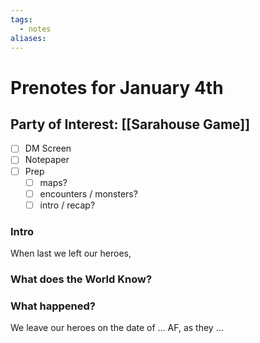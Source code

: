 ```yaml
---
tags:
  - notes
aliases:
---
```


# Prenotes for January 4th
## Party of Interest: [[Sarahouse Game]]
- [ ] DM Screen
- [ ] Notepaper
- [ ] Prep
	- [ ] maps?
	- [ ] encounters / monsters?
	- [ ] intro / recap?

### Intro

When last we left our heroes, 

### What does the World Know?


### What happened?


We leave our heroes on the date of ... AF, as they ...